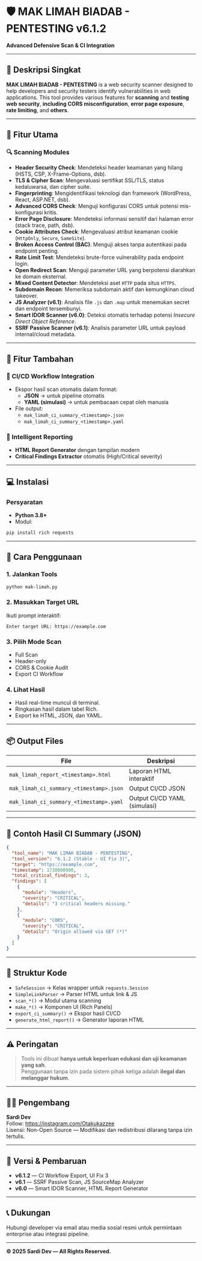 # 🛡️ MAK LIMAH BIADAB - PENTESTING v6.1.2
**Advanced Defensive Scan & CI Integration**

---

## 📘 Deskripsi Singkat
**MAK LIMAH BIADAB - PENTESTING** is a web security scanner designed to help developers and security testers identify vulnerabilities in web applications. This tool provides various features for **scanning** and **testing web security**, **including CORS misconfiguration**, **error page exposure**, **rate limiting**, and **others**. 

---

## 🚀 Fitur Utama

### 🔍 Scanning Modules
- **Header Security Check**: Mendeteksi header keamanan yang hilang (HSTS, CSP, X-Frame-Options, dsb).
- **TLS & Cipher Scan**: Mengevaluasi sertifikat SSL/TLS, status kedaluwarsa, dan cipher suite.
- **Fingerprinting**: Mengidentifikasi teknologi dan framework (WordPress, React, ASP.NET, dsb).
- **Advanced CORS Check**: Menguji konfigurasi CORS untuk potensi mis-konfigurasi kritis.
- **Error Page Disclosure**: Mendeteksi informasi sensitif dari halaman error (stack trace, path, dsb).
- **Cookie Attributes Check**: Mengevaluasi atribut keamanan cookie (`HttpOnly`, `Secure`, `SameSite`).
- **Broken Access Control (BAC)**: Menguji akses tanpa autentikasi pada endpoint penting.
- **Rate Limit Test**: Mendeteksi brute-force vulnerability pada endpoint login.
- **Open Redirect Scan**: Menguji parameter URL yang berpotensi diarahkan ke domain eksternal.
- **Mixed Content Detector**: Mendeteksi aset `HTTP` pada situs `HTTPS`.
- **Subdomain Recon**: Memeriksa subdomain aktif dan kemungkinan cloud takeover.
- **JS Analyzer (v6.1)**: Analisis file `.js` dan `.map` untuk menemukan secret dan endpoint tersembunyi.
- **Smart IDOR Scanner (v6.0)**: Deteksi otomatis terhadap potensi *Insecure Direct Object Reference*.
- **SSRF Passive Scanner (v6.1)**: Analisis parameter URL untuk payload internal/cloud metadata.

---

## 🧩 Fitur Tambahan

### 🧱 CI/CD Workflow Integration
- Ekspor hasil scan otomatis dalam format:
  - **JSON** → untuk pipeline otomatis
  - **YAML (simulasi)** → untuk pembacaan cepat oleh manusia  
- File output:  
  - `mak_limah_ci_summary_<timestamp>.json`  
  - `mak_limah_ci_summary_<timestamp>.yaml`

### 🧠 Intelligent Reporting
- **HTML Report Generator** dengan tampilan modern
- **Critical Findings Extractor** otomatis (High/Critical severity)

---

## 💻 Instalasi

### Persyaratan
- **Python 3.8+**
- Modul:
```bash
pip install rich requests
```

---

## 🧪 Cara Penggunaan

### 1. Jalankan Tools
```bash
python mak-limah.py
```

### 2. Masukkan Target URL
Ikuti prompt interaktif:
```
Enter target URL: https://example.com
```

### 3. Pilih Mode Scan
- Full Scan
- Header-only
- CORS & Cookie Audit
- Export CI Workflow

### 4. Lihat Hasil
- Hasil real-time muncul di terminal.
- Ringkasan hasil dalam tabel Rich.
- Export ke HTML, JSON, dan YAML.

---

## 📦 Output Files

| File | Deskripsi |
|------|-----------|
| `mak_limah_report_<timestamp>.html` | Laporan HTML interaktif |
| `mak_limah_ci_summary_<timestamp>.json` | Output CI/CD JSON |
| `mak_limah_ci_summary_<timestamp>.yaml` | Output CI/CD YAML (simulasi) |

---

## 🧰 Contoh Hasil CI Summary (JSON)

```json
{
  "tool_name": "MAK LIMAH BIADAB - PENTESTING",
  "tool_version": "6.1.2 (Stable - UI Fix 3)",
  "target": "https://example.com",
  "timestamp": 1730000000,
  "total_critical_findings": 3,
  "findings": [
    {
      "module": "Headers",
      "severity": "CRITICAL",
      "details": "3 critical headers missing."
    },
    {
      "module": "CORS",
      "severity": "CRITICAL",
      "details": "Origin allowed via GET (*)"
    }
  ]
}
```

---

## 🧩 Struktur Kode

- `SafeSession` → Kelas wrapper untuk `requests.Session`
- `SimpleLinkParser` → Parser HTML untuk link & JS
- `scan_*()` → Modul utama scanning
- `make_*()` → Komponen UI (Rich Panels)
- `export_ci_summary()` → Ekspor hasil CI/CD
- `generate_html_report()` → Generator laporan HTML

---

## ⚠️ Peringatan
> Tools ini dibuat **hanya untuk keperluan edukasi dan uji keamanan yang sah**.  
> Penggunaan tanpa izin pada sistem pihak ketiga adalah **ilegal dan melanggar hukum**.

---

## 🧑‍💻 Pengembang
**Sardi Dev**  
Follow: https://instagram.com/Otakukazzee  
Lisensi: Non-Open Source — Modifikasi dan redistribusi dilarang tanpa izin tertulis.

---

## 🧩 Versi & Pembaruan
- **v6.1.2** — CI Workflow Export, UI Fix 3  
- **v6.1** — SSRF Passive Scan, JS SourceMap Analyzer  
- **v6.0** — Smart IDOR Scanner, HTML Report Generator

---

## 📞 Dukungan
Hubungi developer via email atau media sosial resmi untuk permintaan enterprise atau integrasi pipeline.

---

**© 2025 Sardi Dev — All Rights Reserved.**
